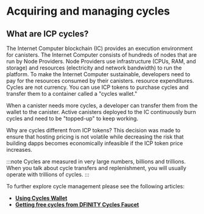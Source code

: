 # Acquiring and managing cycles

## What are ICP cycles?
The Internet Computer blockchain (IC) provides an execution environment for canisters. The Internet Computer consists of hundreds of nodes that are run by Node Providers. Node Providers use infrastructure (CPUs, RAM, and storage) and resources (electricity and network bandwidth) to run the platform. To make the Internet Computer sustainable, developers need to pay for the resources consumed by their canisters.
resource expenditures. Cycles are not currency. You can use ICP tokens to purchase cycles and transfer them to a container called a "cycles wallet."

When a canister needs more cycles, a developer can transfer them from the wallet to the canister. Active canisters deployed to the IC continuously burn cycles and need to be "topped-up" to keep working.

Why are cycles different from ICP tokens? This decision was made to ensure that hosting pricing is not volatile while decreasing the risk that building dapps becomes economically infeasible if the ICP token price increases.

:::note
Cycles are measured in very large numbers, billions and trillions. When you talk about cycle transfers and replenishment, you will usually operate with trillions of cycles.
:::

To further explore cycle management please see the following articles:
- **[Using Cycles Wallet](cycles-wallet.md)**
- **[Getting free cycles from DFINITY Cycles Faucet](cycles-faucet.md)**
